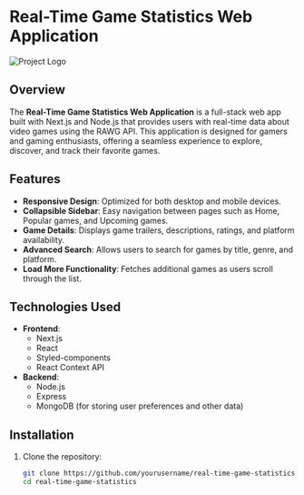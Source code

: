 # Real-Time Game Statistics Web Application

![Project Logo]() 
## Overview
The **Real-Time Game Statistics Web Application** is a full-stack web app built with Next.js and Node.js that provides users with real-time data about video games using the RAWG API. This application is designed for gamers and gaming enthusiasts, offering a seamless experience to explore, discover, and track their favorite games.

## Features
- **Responsive Design**: Optimized for both desktop and mobile devices.
- **Collapsible Sidebar**: Easy navigation between pages such as Home, Popular games, and Upcoming games.
- **Game Details**: Displays game trailers, descriptions, ratings, and platform availability.
- **Advanced Search**: Allows users to search for games by title, genre, and platform.
- **Load More Functionality**: Fetches additional games as users scroll through the list.

## Technologies Used
- **Frontend**: 
  - Next.js
  - React
  - Styled-components
  - React Context API
- **Backend**: 
  - Node.js
  - Express 
  - MongoDB (for storing user preferences and other data)

## Installation
1. Clone the repository:
   ```bash
   git clone https://github.com/yourusername/real-time-game-statistics.git
   cd real-time-game-statistics
